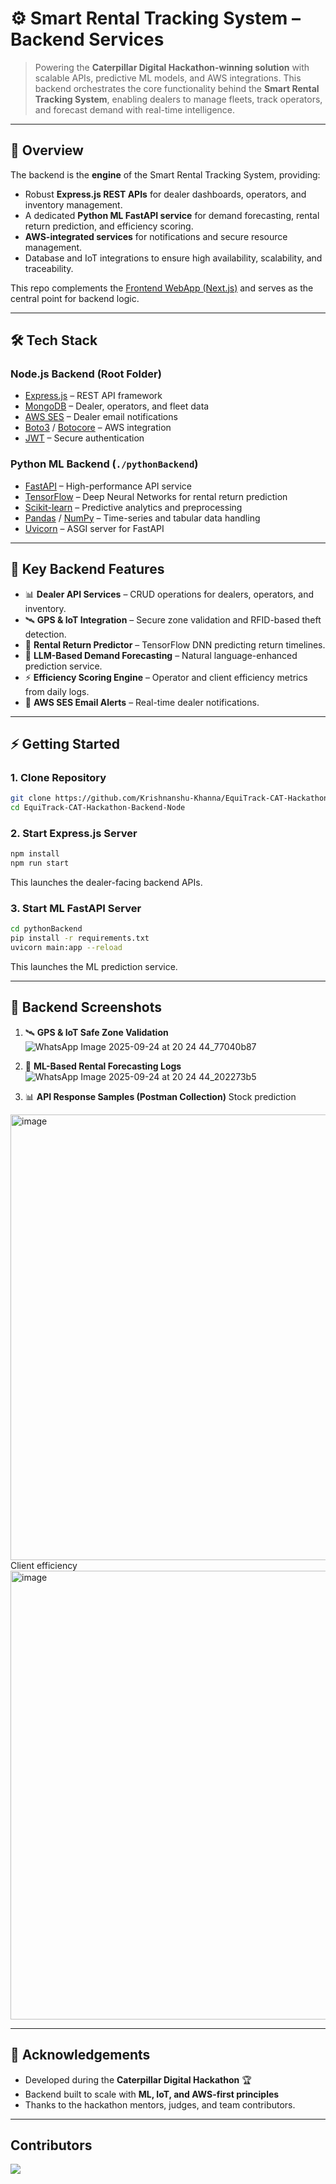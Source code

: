 # ⚙️ Smart Rental Tracking System – Backend Services

> Powering the **Caterpillar Digital Hackathon-winning solution** with scalable APIs, predictive ML models, and AWS integrations.
> This backend orchestrates the core functionality behind the **Smart Rental Tracking System**, enabling dealers to manage fleets, track operators, and forecast demand with real-time intelligence.

---

## 📌 Overview

The backend is the **engine** of the Smart Rental Tracking System, providing:

* Robust **Express.js REST APIs** for dealer dashboards, operators, and inventory management.
* A dedicated **Python ML FastAPI service** for demand forecasting, rental return prediction, and efficiency scoring.
* **AWS-integrated services** for notifications and secure resource management.
* Database and IoT integrations to ensure high availability, scalability, and traceability.

This repo complements the [Frontend WebApp (Next.js)](https://github.com/Krishnanshu-Khanna/EquiTrack-CAT-Hackathon-WebPage-Nextjs) and serves as the central point for backend logic.

---

## 🛠️ Tech Stack

### Node.js Backend (Root Folder)

* [Express.js](https://expressjs.com/) – REST API framework
* [MongoDB](https://www.mongodb.com/) – Dealer, operators, and fleet data
* [AWS SES](https://aws.amazon.com/ses/) – Dealer email notifications
* [Boto3](https://boto3.amazonaws.com/) / [Botocore](https://botocore.amazonaws.com/) – AWS integration
* [JWT](https://jwt.io/) – Secure authentication

### Python ML Backend (`./pythonBackend`)

* [FastAPI](https://fastapi.tiangolo.com/) – High-performance API service
* [TensorFlow](https://www.tensorflow.org/) – Deep Neural Networks for rental return prediction
* [Scikit-learn](https://scikit-learn.org/) – Predictive analytics and preprocessing
* [Pandas](https://pandas.pydata.org/) / [NumPy](https://numpy.org/) – Time-series and tabular data handling
* [Uvicorn](https://www.uvicorn.org/) – ASGI server for FastAPI

---

## 🚀 Key Backend Features

* 📊 **Dealer API Services** – CRUD operations for dealers, operators, and inventory.
* 🛰️ **GPS & IoT Integration** – Secure zone validation and RFID-based theft detection.
* 🔮 **Rental Return Predictor** – TensorFlow DNN predicting return timelines.
* 🤖 **LLM-Based Demand Forecasting** – Natural language-enhanced prediction service.
* ⚡ **Efficiency Scoring Engine** – Operator and client efficiency metrics from daily logs.
* 📧 **AWS SES Email Alerts** – Real-time dealer notifications.

---


## ⚡ Getting Started

### 1. Clone Repository

```bash
git clone https://github.com/Krishnanshu-Khanna/EquiTrack-CAT-Hackathon-Backend-Node.git
cd EquiTrack-CAT-Hackathon-Backend-Node
```

### 2. Start Express.js Server

```bash
npm install
npm run start
```

This launches the dealer-facing backend APIs.

### 3. Start ML FastAPI Server

```bash
cd pythonBackend
pip install -r requirements.txt
uvicorn main:app --reload
```

This launches the ML prediction service.

---

## 📸 Backend Screenshots

1. 🛰️ **GPS & IoT Safe Zone Validation**
![WhatsApp Image 2025-09-24 at 20 24 44_77040b87](https://github.com/user-attachments/assets/e0061c68-9aaf-42a9-a321-22468c58ac56)

2. 🔮 **ML-Based Rental Forecasting Logs**
![WhatsApp Image 2025-09-24 at 20 24 44_202273b5](https://github.com/user-attachments/assets/7153699b-a7f4-402e-ade7-9aa3518da768)

3. 📊 **API Response Samples (Postman Collection)**
   Stock prediction 
<img width="1513" height="713" alt="image" src="https://github.com/user-attachments/assets/9f7ed835-fcd3-4d2e-baf6-99032b4193e1" />
Client efficiency 
<img width="1512" height="718" alt="image" src="https://github.com/user-attachments/assets/bd5ec032-ea06-45b6-bad3-0c6d806647a3" />


---

## 🙌 Acknowledgements

* Developed during the **Caterpillar Digital Hackathon** 🏆
* Backend built to scale with **ML, IoT, and AWS-first principles**
* Thanks to the hackathon mentors, judges, and team contributors.

---

## Contributors

<a href="https://github.com/Krishnanshu-Khanna/EquiTrack-CAT-Hackathon-Backend-Node/graphs/contributors">
  <img src="https://contrib.rocks/image?repo=Krishnanshu-Khanna/EquiTrack-CAT-Hackathon-Backend-Node" />
</a>
